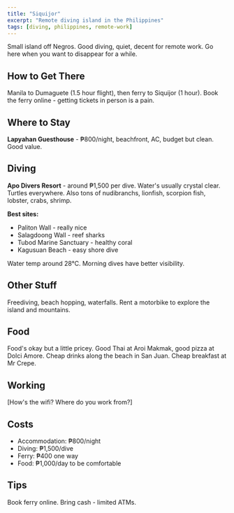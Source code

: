 ```yaml
---
title: "Siquijor"
excerpt: "Remote diving island in the Philippines"
tags: [diving, philippines, remote-work]
---
```


Small island off Negros. Good diving, quiet, decent for remote work. Go here when you want to disappear for a while.

## How to Get There
Manila to Dumaguete (1.5 hour flight), then ferry to Siquijor (1 hour). Book the ferry online - getting tickets in person is a pain.

## Where to Stay
**Lapyahan Guesthouse** - ₱800/night, beachfront, AC, budget but clean. Good value.

## Diving
**Apo Divers Resort** - around ₱1,500 per dive. Water's usually crystal clear. Turtles everywhere. Also tons of nudibranchs, lionfish, scorpion fish, lobster, crabs, shrimp.

**Best sites:**
- Paliton Wall - really nice
- Salagdoong Wall - reef sharks
- Tubod Marine Sanctuary - healthy coral
- Kagusuan Beach - easy shore dive

Water temp around 28°C. Morning dives have better visibility.

## Other Stuff
Freediving, beach hopping, waterfalls. Rent a motorbike to explore the island and mountains.

## Food
Food's okay but a little pricey. Good Thai at Aroi Makmak, good pizza at Dolci Amore. Cheap drinks along the beach in San Juan. Cheap breakfast at Mr Crepe.

## Working
[How's the wifi? Where do you work from?]

## Costs
- Accommodation: ₱800/night
- Diving: ₱1,500/dive
- Ferry: ₱400 one way
- Food: ₱1,000/day to be comfortable

## Tips
Book ferry online. Bring cash - limited ATMs.